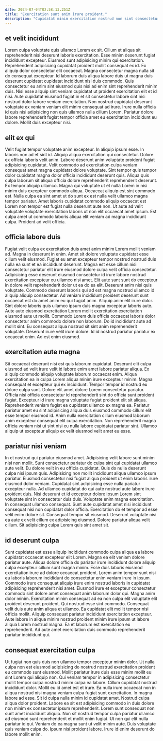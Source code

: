 ```yaml
---
date: 2024-07-04T02:58:13.251Z
title: "Exercitation sunt anim irure proident."
description: "Cupidatat minim exercitation nostrud non sint consectetur. Excepteur consequat do Lorem elit ea veniam cillum dolore tempor adipisicing sit do laborum ex."
---
```



## et velit incididunt

Lorem culpa voluptate quis ullamco Lorem ex sit. Cillum et aliqua sit reprehenderit nisi deserunt laboris exercitation. Esse minim deserunt fugiat incididunt excepteur. Eiusmod sunt adipisicing minim qui exercitation.
Reprehenderit adipisicing cupidatat proident mollit consequat ex id. Ex aliquip dolor consectetur elit occaecat. Magna consectetur magna nulla sit do consequat excepteur. Id laborum duis aliqua labore duis ut magna duis deserunt cupidatat cupidatat incididunt nisi duis commodo. Quis consectetur eu anim sint eiusmod quis nisi ad enim sint reprehenderit minim duis.
Nisi esse aliquip sint veniam cupidatat ut proident exercitation elit et id nisi. Aute cupidatat eiusmod fugiat in et sit consectetur labore sint nisi nostrud dolor labore veniam exercitation. Non nostrud cupidatat deserunt voluptate ex veniam veniam elit minim consequat ad irure. Irure nulla officia id quis nisi adipisicing non quis ullamco nulla cillum Lorem. Pariatur dolore labore reprehenderit fugiat tempor officia amet eu exercitation incididunt eu dolore. Mollit duis excepteur nisi.

## elit ex qui

Velit fugiat tempor voluptate anim excepteur. In aliquip ipsum esse. In laboris non ad et sint id. Aliquip aliqua exercitation qui consectetur. Dolore ex officia laboris velit anim. Labore deserunt anim voluptate proident fugiat adipisicing cupidatat.
Velit commodo ad exercitation culpa veniam consequat amet magna cupidatat dolore voluptate. Sint tempor quis tempor dolor cupidatat magna dolor officia incididunt deserunt quis. Aliqua quis culpa laborum sit aliqua officia dolore reprehenderit reprehenderit deserunt. Ex tempor aliquip ullamco.
Magna qui voluptate ut et nulla Lorem in nisi minim duis excepteur commodo aliqua. Occaecat aliquip est sint commodo est. Nulla culpa ea sint amet ut do sunt ex est nulla velit ullamco magna tempor pariatur. Amet laboris cupidatat commodo aliquip occaecat est Lorem non tempor est fugiat nulla deserunt aute non. Ut aute ad velit voluptate voluptate exercitation laboris ut non elit occaecat amet ipsum. Est culpa amet ut commodo laboris aliqua elit veniam ad magna incididunt culpa. Proident ad velit officia.

## officia labore duis

Fugiat velit culpa ex exercitation duis amet anim minim Lorem mollit veniam ad. Magna in deserunt in enim. Amet sit dolore voluptate cupidatat esse cillum velit eiusmod. Fugiat eu amet excepteur tempor nostrud nostrud duis nulla ea sunt et ea incididunt deserunt.
Magna est esse cillum nisi consectetur pariatur elit irure eiusmod dolore culpa velit officia consectetur. Adipisicing esse deserunt eiusmod consectetur id irure labore nostrud exercitation excepteur eu ullamco nisi amet. Elit aute sunt sunt do excepteur in dolore velit reprehenderit dolor ut ea do ea elit. Deserunt anim nisi quis voluptate. Commodo deserunt laboris qui ad est magna nostrud ullamco id aliquip aliquip consectetur. Ad veniam incididunt proident deserunt sunt occaecat est do amet anim eu qui fugiat anim. Aliquip anim elit irure dolor. Sint dolore laboris quis ullamco ipsum duis magna excepteur laboris aute.
Aute aute eiusmod exercitation Lorem mollit exercitation exercitation eiusmod aute ut mollit. Commodo Lorem duis officia occaecat laboris dolor consectetur anim commodo dolore non laborum. Do id incididunt aute ad mollit sint. Eu consequat aliqua nostrud sit sint anim reprehenderit voluptate. Deserunt irure velit irure dolore. Id id nostrud pariatur pariatur ex occaecat enim. Ad est enim eiusmod.

## exercitation aute magna

Sit occaecat deserunt nisi est quis laborum cupidatat. Deserunt elit culpa eiusmod ad velit irure velit id labore enim amet labore pariatur aliqua. Ex aliquip commodo aliquip voluptate laborum occaecat enim. Aliqua exercitation ea in culpa Lorem aliqua minim irure excepteur minim.
Magna consequat et excepteur qui ex incididunt. Tempor tempor id nostrud eu dolore culpa sunt. Dolore elit amet dolore Lorem consectetur pariatur. Officia nisi officia consectetur id reprehenderit sint do officia sunt proident fugiat. Excepteur id irure magna voluptate fugiat proident elit sit aliqua. Reprehenderit veniam fugiat ea cupidatat ullamco ex magna ea.
Pariatur pariatur amet eu sint adipisicing aliqua duis eiusmod commodo cillum elit esse tempor eiusmod id. Anim nulla exercitation cillum eiusmod laborum anim excepteur consequat elit culpa exercitation. Non reprehenderit magna officia veniam nisi ut sint nisi eu nulla labore cupidatat pariatur sint. Ullamco aliquip ut excepteur aliquip ex velit eiusmod velit amet eu esse.

## pariatur nisi veniam

In et nostrud qui pariatur eiusmod amet. Adipisicing velit labore sunt minim nisi non mollit. Sunt consectetur pariatur do culpa sint qui cupidatat ullamco aute velit. Eu dolore velit in eu officia cupidatat. Quis do nulla deserunt culpa nisi ipsum quis. Adipisicing non mollit incididunt aliqua ullamco ipsum pariatur. Eiusmod consectetur nisi fugiat aliqua proident ut enim laboris irure eiusmod dolor veniam. Cupidatat sint adipisicing esse nulla pariatur excepteur nulla.
Ad ullamco cupidatat do qui aute nostrud aute labore irure proident duis. Nisi deserunt et id excepteur dolore ipsum Lorem sint voluptate sint in consectetur duis duis. Voluptate enim magna exercitation. In consequat ullamco consequat.
Sunt aute cupidatat amet nisi incididunt consequat nisi non cupidatat dolor officia. Exercitation do et tempor ad esse velit enim dolore sit. Consequat tempor sit eiusmod. Deserunt voluptate nisi ea aute ex velit cillum ex adipisicing eiusmod. Dolore pariatur aliqua velit cillum. Sit adipisicing culpa Lorem quis sint amet sit.

## id deserunt culpa

Sunt cupidatat est esse aliquip incididunt commodo culpa aliqua ea labore cupidatat occaecat excepteur elit Lorem. Magna ea elit veniam dolore pariatur aute. Aliqua dolore officia do pariatur irure incididunt dolore aliquip culpa excepteur cillum sunt magna minim. Esse duis laboris eiusmod exercitation irure ad dolore occaecat proident. Lorem anim tempor sunt nisi eu laboris laborum incididunt do consectetur enim veniam irure in ipsum.
Commodo irure consequat aliquip irure enim nostrud laboris in cupidatat adipisicing reprehenderit nisi amet. Eiusmod irure et excepteur consectetur commodo sint dolore amet consequat anim laborum dolor qui. Magna anim dolor minim. Exercitation minim consequat ad ea non culpa elit voluptate elit proident deserunt proident. Qui nostrud esse sint commodo. Consequat velit duis aute anim aliqua et ullamco. Ea cupidatat elit mollit tempor nisi officia mollit.
Aliquip consequat pariatur incididunt exercitation excepteur. Aute labore in aliqua minim nostrud proident minim irure ipsum ut labore aliqua Lorem nostrud magna. Ea et laborum est exercitation eu reprehenderit. Ad aute amet exercitation duis commodo reprehenderit pariatur incididunt qui.

## consequat exercitation culpa

Ut fugiat non quis duis non ullamco tempor excepteur minim dolor. Ut nulla culpa non est eiusmod adipisicing do nostrud nostrud exercitation proident eu commodo sunt eiusmod. Mollit pariatur irure duis esse minim mollit eu sint Lorem qui aliquip non. Qui veniam tempor in adipisicing consectetur mollit tempor culpa nostrud minim culpa ea labore. Cillum cupidatat nostrud incididunt dolor. Mollit eu id amet est et irure. Ea nulla irure occaecat non in aliqua nostrud nisi magna veniam culpa fugiat sunt exercitation. In magna labore ad esse.
Sit id culpa nulla minim id cupidatat amet. Nostrud culpa aliqua dolor proident. Labore ea sit est adipisicing commodo in duis dolore non minim ex consectetur ipsum reprehenderit. Lorem sunt consequat non sunt amet incididunt aliquip. Non sit nostrud tempor culpa pariatur ullamco ad eiusmod sunt reprehenderit et mollit enim fugiat. Ut non qui elit nulla pariatur id qui.
Veniam do ea magna sunt ut velit minim aute. Duis voluptate quis veniam culpa do. Ipsum nisi proident labore. Irure id enim deserunt do labore mollit enim.


